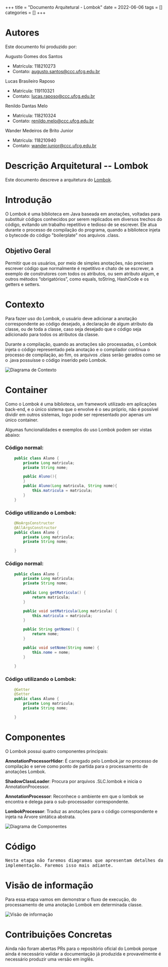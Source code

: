 +++
title = "Documento Arquitetural - Lombok"
date = 2022-06-06
tags = []
categories = []
+++

# Autores

Este documento foi produzido por:

Augusto Gomes dos Santos

- Matrícula: 118210273
- Contato: augusto.santos@ccc.ufcg.edu.br

Lucas Brasileiro Raposo

- Matrícula: 119110321
- Contato: lucas.raposo@ccc.ufcg.edu.br

Renildo Dantas Melo

- Matrícula: 118210324
- Contato: renildo.melo@ccc.ufcg.edu.br

Wander Medeiros de Brito Junior

- Matrícula: 118210940
- Contato: wander.junior@ccc.ufcg.edu.br


# Descrição Arquitetural -- Lombok

Este documento descreve a arquitetura do [Lombok](https://github.com/projectlombok/lombok).

# Introdução

O Lombok é uma biblioteca em Java baseada em anotações, voltadas para substituir códigos conhecidos por serem replicados em diversos trechos do código, evitando um trabalho repetitivo e tedioso de se escrever.
Ele atua durante o processo de compilação do programa, quando a bibliotece injeta o bytecode do código "boilerplate" nos arquivos .class.

## Objetivo Geral

Permitir que os usuários, por meio de simples anotações, não precisem escrever código que normalmente é repetitivo e chato de se escrever, a exemplo de construtores com todos os atributos, ou sem atributo algum, e outros métodos “obrigatórios”, como equals, toString, HashCode e os getters e setters.

# Contexto

Para fazer uso do Lombok, o usuário deve adicionar a anotação correspondente ao código desejado, a declaração de algum atributo da classe, ou de toda a classe, caso seja desejado que o código seja adicionado para todos os atributos da classe.

Durante a compilação, quando as anotações são processadas, o Lombok injeta o código representado pela anotação e o compilador continua o processo de compilação, ao fim, os arquivos .class serão gerados como se o .java possuísse o código inserido pelo Lombok. 

![Diagrama de Contexto](lombok/diagrama-de-contexto.svg)


# Container

Como o Lombok é uma biblioteca, um framework utilizado em aplicações back-end, e o único sistema que o envolve é o seu próprio, não é possível dividir em outros sistemas, logo pode ser representado por apenas um único container.

Algumas funcionalidades e exemplos do uso Lombok podem ser vistas abaixo:


### Código normal:
```java
    public class Aluno {
        private Long matricula;
        private String nome;

        public Aluno(){
        }
        public Aluno(Long matricula, String nome){
            this.matricula = matricula;
        }
    }
```

### Código utilizando o Lombok:
```java
    @NoArgsConstructor
    @AllArgsConstructor
    public class Aluno {
        private Long matricula;
        private String nome;

    }
```

### Código normal:
```java
    public class Aluno {
        private Long matricula;
        private String nome;
                      
        public Long getMatricula() {
            return matricula;
        }

        public void setMatricula(Long matricula) {
            this.matricula = matricula;
        }

        public String getNome() {
            return nome;
        }

        public void setNome(String nome) {
            this.nome = nome;
        }
            
    }
```

### Código utilizando o Lombok:
```java
    @Getter
    @Setter
    public class Aluno {
        private Long matricula;
        private String nome;

    }
```

# Componentes

O Lombok possui quatro componentes principais:

**AnnotationProcessorHider**: É carregado pelo Lombok.jar no processo de compilação e serve como ponto de partida para o processamento de anotações Lombok.

**ShadowClassLoader**: Procura por arquivos .SLC.lombok e inicia o AnnotationProcessor.

**AnnotationProcessor**: Reconhece o ambiente em que o lombok se encontra e delega para o sub-processador correspondente.

**LombokProcessor**: Traduz as anotações para o código correspondente e injeta na Árvore sintática abstrata.

![Diagrama de Componentes](lombok/diagrama-de-componentes.svg)

# Código

<pre>
Nesta etapa não faremos diagramas que apresentam detalhes da
implementação. Faremos isso mais adiante.
</pre>

#  Visão de informação

Para essa etapa vamos em demonstrar o fluxo de execução, do processamento de uma anotação Lombok em determinada classe.

![Visão de informação](lombok/visao-de-informacao.svg)

# Contribuições Concretas

Ainda não foram abertas PRs para o repositório oficial do Lombok porque ainda é necessário validar a documentação já produzida e provavelmente é necessário produzir uma versão em inglês.
